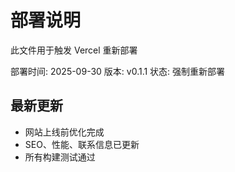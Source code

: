 # 部署说明

此文件用于触发 Vercel 重新部署

部署时间: 2025-09-30
版本: v0.1.1
状态: 强制重新部署

## 最新更新
- 网站上线前优化完成
- SEO、性能、联系信息已更新
- 所有构建测试通过